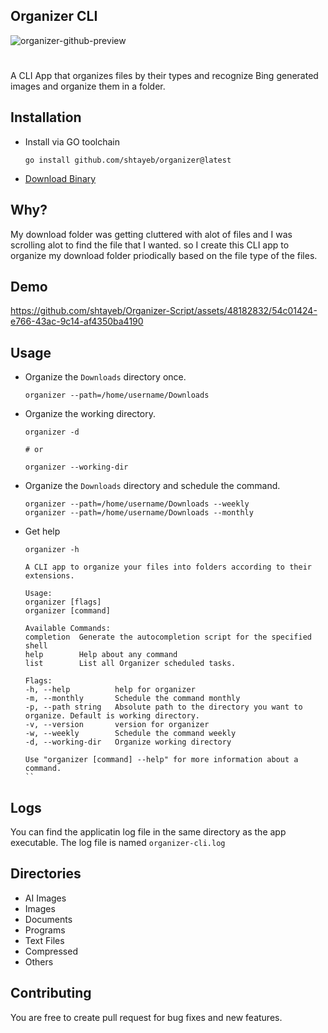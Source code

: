 ## Organizer CLI
![organizer-github-preview](https://github.com/shtayeb/Organizer-Script/assets/48182832/8bff8cee-c0de-45b4-ae17-9a76f2e9cd78)
#
A CLI App that organizes files by their types and recognize Bing generated images and organize them in a folder.

## Installation
- Install via GO toolchain
    ```shell
    go install github.com/shtayeb/organizer@latest
    ```
- [Download Binary](https://github.com/shtayeb/Organizer-Script/releases)

## Why?
My download folder was getting cluttered with alot of files and I was scrolling alot to find the file that I wanted. so I create this CLI app to organize my download folder priodically based on the file type of the files.


## Demo
https://github.com/shtayeb/Organizer-Script/assets/48182832/54c01424-e766-43ac-9c14-af4350ba4190


## Usage
- Organize the `Downloads` directory once.
    ```shell
    organizer --path=/home/username/Downloads
    ```

- Organize the working directory.
    ```shell
    organizer -d

    # or

    organizer --working-dir
    ```

- Organize the `Downloads` directory and schedule the command.

    ```shell
    organizer --path=/home/username/Downloads --weekly
    organizer --path=/home/username/Downloads --monthly
    ```

- Get help
    ```shell
    organizer -h
    ```
    ```shell
    A CLI app to organize your files into folders according to their extensions.

    Usage:
    organizer [flags]
    organizer [command]

    Available Commands:
    completion  Generate the autocompletion script for the specified shell
    help        Help about any command
    list        List all Organizer scheduled tasks.

    Flags:
    -h, --help          help for organizer
    -m, --monthly       Schedule the command monthly
    -p, --path string   Absolute path to the directory you want to organize. Default is working directory.
    -v, --version       version for organizer
    -w, --weekly        Schedule the command weekly
    -d, --working-dir   Organize working directory

    Use "organizer [command] --help" for more information about a command.
    ``

## Logs
You can find the applicatin log file in the same directory as the app executable.
The log file is named `organizer-cli.log`

## Directories
- AI Images
- Images
- Documents
- Programs
- Text Files
- Compressed
- Others

## Contributing
You are free to create pull request for bug fixes and new features.
